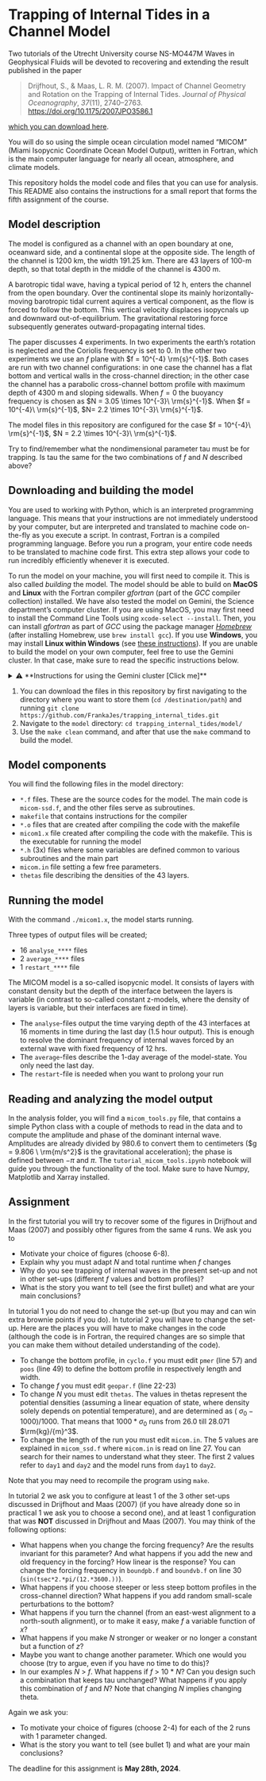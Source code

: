 # Trapping of Internal Tides in a Channel Model

Two tutorials of the Utrecht University course NS-MO447M Waves in Geophysical Fluids will be devoted to recovering and extending the result published in the paper

> Drijfhout, S., & Maas, L. R. M. (2007). Impact of Channel Geometry and Rotation on the Trapping of Internal Tides. *Journal of Physical Oceanography*, *37*(11), 2740–2763. https://doi.org/10.1175/2007JPO3586.1

[which you can download here](https://webspace.science.uu.nl/~maas0131/files/drijfhoutmaas07jpo%5bsmallpdf.com%5d.pdf).

You will do so using the simple ocean circulation model named “MICOM” (Miami Isopycnic Coordinate Ocean Model Output), written in Fortran, which is the main computer language for nearly all ocean, atmosphere, and climate models.

This repository holds the model code and files that you can use for analysis. This README also contains the instructions for a small report that forms the fifth assignment of the course.



## Model description

The model is configured as a channel with an open boundary at one, oceanward side, and a continental slope at the opposite side. The length of the channel is 1200 km, the width 191.25 km. There are 43 layers of 100-m depth, so that total depth in the middle of the channel is 4300 m. 

A barotropic tidal wave, having a typical period of 12 h, enters the channel from the open boundary. Over the continental slope its mainly horizontally-moving barotropic tidal current aquires a vertical component, as the flow is forced to follow the bottom. This vertical velocity displaces isopycnals up and downward out-of-equilibrium. The gravitational restoring force subsequently generates outward-propagating internal tides. 

The paper discusses 4 experiments. In two experiments the earth’s rotation is neglected and the Coriolis frequency is set to 0. In the other two experiments we use an $f$ plane with $f = 10^{-4} \rm{s}^{-1}$. Both cases are run with two channel configurations: in one case the channel has a flat bottom and vertical walls in the cross-channel direction; in the other case the channel has a parabolic cross-channel bottom profile with maximum depth of 4300 m and sloping sidewalls. When $f=0$ the buoyancy frequency is chosen as $N = 3.05 \times 10^{-3}\ \rm{s}^{-1}$. When $f = 10^{-4}\ \rm{s}^{-1}$,  $N= 2.2 \times 10^{-3}\ \rm{s}^{-1}$. 

The model files in this repository are configured for the case $f = 10^{-4}\ \rm{s}^{-1}$, $N = 2.2 \times 10^{-3}\ \rm{s}^{-1}$. 

Try to find/remember what the nondimensional parameter tau must be for trapping. Is tau the same for the two combinations of $f$ and $N$ described above?

##  Downloading and building the model

You are used to working with Python, which is an interpreted programming language. This means that your instructions are not immediately understood by your computer, but are interpreted and translated to machine code on-the-fly as you execute a script. In contrast, Fortran is a compiled programming language. Before you run a program, your entire code needs to be translated to machine code first. This extra step allows your code to run incredibly efficiently whenever it is executed.

To run the model on your machine, you will first need to compile it. This is also called *building* the model. The model should be able to build on **MacOS** and **Linux** with the Fortran compiler *gfortran* (part of the *GCC* compiler collection) installed. We have also tested the model on Gemini, the Science department’s computer cluster. If you are using MacOS, you may first need to install the Command Line Tools using `xcode-select --install`. Then, you can install _gfortran_ as part of _GCC_ using the package manager _[Homebrew](https://brew.sh)_ (after installing Homebrew, use `brew install gcc`). If you use **Windows**, you may install **Linux within Windows** (see [these instructions](https://docs.microsoft.com/en-us/windows/wsl/about)). If you are unable to build the model on your own computer, feel free to use the Gemini cluster. In that case, make sure to read the specific instructions below.

<details>
  <summary>⚠️ **Instructions for using the Gemini cluster [Click me]**</summary>

  ### Logging in
  1. Open a Terminal.
  2. Connect to the Gemini cluster by typing `ssh 1234567@gemini.science.uu.nl` using your Solis-ID in place of 1234567.
  3. Type your Solis-ID password.
  4. You're in! Your home directory is `/nethome/1234567`. It has a quotum of 2GB. If you need to temporarily store large amounts of data, create a personal scratch folder on the scratch disk: `mkdir /scratch/1234567`. Please do not store data on scratch folders for longer than 2 weeks.

  ### Running Jupyter Lab on the cluster
  You can use Jupyter Lab on the cluster. This allows you to easily analyze the model output. 
  1. To do so, you must first load _Conda_: `module load miniconda/3`. Initialize Conda by typing `conda init bash`. You may need to open another bash-shell: type `bash`. You can tell that Conda is loaded when `(base)` is being shown in front of the interpreter.
  2. Start Jupyter: `jupyter lab --no-browser.`
  3. Take note of the Jupyter port number that has been assigned (the four digits in the X's in http://127.0.0.1:XXXX) and the token (the long string after `token=`).
  4. Open a new terminal window or tab on your local computer. In this terminal we set up an SSH tunnel.
  5. Pick a random number YYYY between 8000 and 9000. This will be our SSH port number for the tunnel. Try another number if something fails.
  6. On your local machine, type `ssh -A -L YYYY:localhost:XXXX 1234567@gemini.science.uu.nl`
  7. Open a browser on your local computer and go to `localhost:YYYY`, where `YYYY` is your chosen portnumber. When asked for a password/token, use the one that you noted in step 2.

More info can be found here: https://github.com/OceanParcels/UtrechtTeam/wiki/How-to-run-parcels-on-lorenz,-gemini-and-cartesius#gemini

</details>




1. You can download the files in this repository by first navigating to the directory where you want to store them (`cd /destination/path`) and running `git clone https://github.com/FrankaJes/trapping_internal_tides.git`
2. Navigate to the `model` directory: `cd trapping_internal_tides/model/`
3. Use the `make clean` command, and after that use the `make` command to build the model.



## Model components

You will find the following files in the model directory:

- `*.f` files. These are the source codes for the model. The main code is `micom-ssd.f`, and the other files serve as subroutines.
- `makefile` that contains instructions for the compiler
- `*.o` files that are created after compiling the code with the makefile
- `micom1.x` file created after compiling the code with the makefile. This is the executable for running the model
- `*.h` (3x) files where some variables are defined common to various subroutines and the main part
- `micom.in` file setting a few free parameters.
- `thetas` file describing the densities of the 43 layers.



## Running the model

With the command `./micom1.x`, the model starts running.

Three types of output files will be created;

- 16 `analyse_****` files
- 2 `average_****` files
- 1 `restart_****` file

 The MICOM model is a so-called isopycnic model. It consists of layers with constant density but the depth of the interface between the layers is variable (in contrast to so-called constant z-models, where the density of layers is variable, but their interfaces are fixed in time).

- The `analyse`-files output the time varying depth of the 43 interfaces at 16 moments in time during the last day (1.5 hour output). This is enough to resolve the dominant frequency of internal waves forced by an external wave with fixed frequency of 12 hrs.
- The `average`-files describe the 1-day average of the model-state. You only need the last day.
- The `restart`-file is needed when you want to prolong your run



## Reading and analyzing the model output

In the analysis folder, you will find a `micom_tools.py` file, that contains a simple Python class with a couple of methods to read in the data and to compute the amplitude and phase of the dominant internal wave. Amplitudes are already divided by 980.6 to convert them to centimeters ($g = 9.806 \ \rm{m/s^2}$ is the gravitational acceleration); the phase is defined between $-\pi$ and $\pi$. The `tutorial_micom_tools.ipynb` notebook will guide you through the functionality of the tool. Make sure to have Numpy, Matplotlib and Xarray installed.



## Assignment

In the first tutorial you will try to recover some of the figures in Drijfhout and Maas (2007) and possibly other figures from the same 4 runs. We ask you to

- Motivate your choice of figures (choose 6-8).
- Explain why you must adapt $N$ and total runtime when $f$ changes
- Why do you see trapping of internal waves in the present set-up and not in other set-ups (different $f$ values and bottom profiles)?
- What is the story you want to tell (see the first bullet) and what are your main conclusions?

 In tutorial 1 you do not need to change the set-up (but you may and can win extra brownie points if you do). In tutorial 2 you will have to change the set-up. Here are the places you will have to make changes in the code (although the code is in Fortran, the required changes are so simple that you can make them without detailed understanding of the code).

- To change the bottom profile, in `cyclo.f` you must edit `pmer` (line 57) and `poos` (line 49) to define the bottom profile in respectively length and width.
- To change $f$ you must edit `geopar.f` (line 22-23)
- To change $N$ you must edit `thetas`. The values in thetas represent the potential densities (assuming a linear equation of state, where density solely depends on potential temperature), and are determined as ( $\sigma_0-1000)/1000$. That means that $1000*\sigma_0$ runs from 26.0 till 28.071 $\rm{kg}/{m}^3$. 
- To change the length of the run you must edit `micom.in`. The 5 values are explained in `micom_ssd.f` where `micom.in` is read on line 27. You can search for their names to understand what they steer. The first 2 values refer to `day1` and `day2` and the model runs from `day1` to `day2`.

Note that you may need to recompile the program using `make`.

In tutorial 2 we ask you to configure at least 1 of the 3 other set-ups discussed in Drijfhout and Maas (2007) (if you have already done so in practical 1 we ask you to choose a second one), and at least 1 configuration that was **NOT** discussed in Drijfhout and Maas (2007). You may think of the following options: 

- What happens when you change the forcing frequency? Are the results invariant for this parameter? And what happens if you add the new and old frequency in the forcing? How linear is the response?
  You can change the forcing frequency in `boundpb.f` and `boundvb.f` on line 30 (`sin(tsec*2.*pi/(12.*3600.))`).
- What happens if you choose steeper or less steep bottom profiles in the cross-channel direction? What happens if you add random small-scale perturbations to the bottom?
- What happens if you turn the channel (from an east-west alignment to a north-south alignment), or to make it easy, make $f$ a variable function of *x*?
- What happens if you make $N$ stronger or weaker or no longer a constant but a function of *z*?
- Maybe you want to change another parameter. Which one would you choose (try to argue, even if you have no time to do this)?
- In our examples $N$ > $f$. What happens if $f$ > 10 * $N$? Can you design such a combination that keeps tau unchanged? What happens if you apply this combination of $f$ and $N$? Note that changing $N$ implies changing theta.

Again we ask you:

- To motivate your choice of figures (choose 2-4) for each of the 2 runs with 1 parameter changed.
- What is the story you want to tell (see bullet 1) and what are your main conclusions?

The deadline for this assignment is **May 28th, 2024**.
